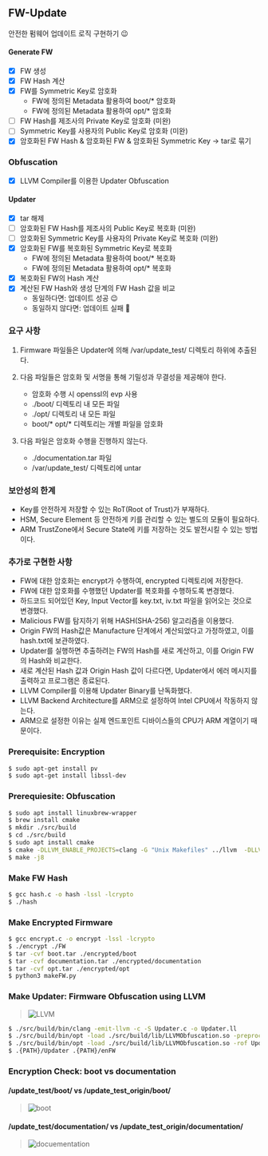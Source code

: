 ## FW-Update
안전한 펌웨어 업데이트 로직 구현하기 😉

#### Generate FW
- [x] FW 생성
- [x] FW Hash 계산
- [x] FW를 Symmetric Key로 암호화
  - FW에 정의된 Metadata 활용하여 boot/* 암호화
  - FW에 정의된 Metadata 활용하여 opt/* 암호화
- [ ] FW Hash를 제조사의 Private Key로 암호화 (미완)
- [ ] Symmetric Key를 사용자의 Public Key로 암호화 (미완)
- [x] 암호화된 FW Hash & 암호화된 FW & 암호화된 Symmetric Key → tar로 묶기

### Obfuscation
- [x] LLVM Compiler를 이용한 Updater Obfuscation

#### Updater
- [x] tar 해제
- [ ] 암호화된 FW Hash를 제조사의 Public Key로 복호화 (미완)
- [ ] 암호화된 Symmetric Key를 사용자의 Private Key로 복호화 (미완)
- [x] 암호화된 FW를 복호화된 Symmetric Key로 복호화
  - FW에 정의된 Metadata 활용하여 boot/* 복호화
  - FW에 정의된 Metadata 활용하여 opt/* 복호화
- [x] 복호화된 FW의 Hash 계산
- [x] 계산된 FW Hash와 생성 단계의 FW Hash 값을 비교
  - 동일하다면: 업데이트 성공 😉
  - 동일하지 않다면: 업데이트 실패 👿

### 요구 사항
1. Firmware 파일들은 Updater에 의해 /var/update_test/ 디렉토리 하위에 추출된다.

2. 다음 파일들은 암호화 및 서명을 통해 기밀성과 무결성을 제공해야 한다.
    - 암호화 수행 시 openssl의 evp 사용
    - ./boot/ 디렉토리 내 모든 파일
    - ./opt/ 디렉토리 내 모든 파일
    - boot/* opt/* 디렉토리는 개별 파일을 암호화

3. 다음 파일은 암호화 수행을 진행하지 않는다.
    - ./documentation.tar 파일
    - /var/update_test/ 디렉토리에 untar

### 보안성의 한계
- Key를 안전하게 저장할 수 있는 RoT(Root of Trust)가 부재하다.
- HSM, Secure Element 등 안전하게 키를 관리할 수 있는 별도의 모듈이 필요하다.
- ARM TrustZone에서 Secure State에 키를 저장하는 것도 발전시킬 수 있는 방법이다.

### 추가로 구현한 사항
- FW에 대한 암호화는 encrypt가 수행하여, encrypted 디렉토리에 저장한다.
- FW에 대한 암호화를 수행했던 Updater를 복호화를 수행하도록 변경했다.
- 하드코드 되어있던 Key, Input Vector를 key.txt, iv.txt 파일을 읽어오는 것으로 변경했다. 
- Malicious FW를 탐지하기 위해 HASH(SHA-256) 알고리즘을 이용했다.
- Origin FW의 Hash값은 Manufacture 단계에서 계산되었다고 가정하였고, 이를 hash.txt에 보관하였다.
- Updater를 실행하면 추출하려는 FW의 Hash를 새로 계산하고, 이를 Origin FW의 Hash와 비교한다.
- 새로 계산된 Hash 값과 Origin Hash 값이 다르다면, Updater에서 에러 메시지를 출력하고 프로그램은 종료된다.
- LLVM Compiler를 이용해 Updater Binary를 난독화했다.
- LLVM Backend Architecture를 ARM으로 설정하여 Intel CPU에서 작동하지 않는다.
- ARM으로 설정한 이유는 실제 엔드포인트 디바이스들의 CPU가 ARM 계열이기 때문이다.

### Prerequisite: Encryption
```sh
$ sudo apt-get install pv
$ sudo apt-get install libssl-dev
```

### Prerequiesite: Obfuscation
```sh
$ sudo apt install linuxbrew-wrapper
$ brew install cmake
$ mkdir ./src/build
$ cd ./src/build
$ sudo apt install cmake
$ cmake -DLLVM_ENABLE_PROJECTS=clang -G "Unix Makefiles" ../llvm  -DLLVM_ENABLE_PROJECTS="clang;clang-tools-extra" -DLLVM_USE_LINKER=gold -DCMAKE_BUILD_TYPE=Release
$ make -j8
```

### Make FW Hash
```sh
$ gcc hash.c -o hash -lssl -lcrypto
$ ./hash
```

### Make Encrypted Firmware
```sh
$ gcc encrypt.c -o encrypt -lssl -lcrypto
$ ./encrypt ./FW
$ tar -cvf boot.tar ./encrypted/boot
$ tar -cvf documentation.tar ./encrypted/documentation
$ tar -cvf opt.tar ./encrypted/opt
$ python3 makeFW.py
```

### Make Updater: Firmware Obfuscation using LLVM
> ![LLVM](https://user-images.githubusercontent.com/20378368/128179060-569c2c34-ee66-48f9-ad23-a98a80c9fa18.png)
```sh
$ ./src/build/bin/clang -emit-llvm -c -S Updater.c -o Updater.ll
$ ./src/build/bin/opt -load ./src/build/lib/LLVMObfuscation.so -preprocess Updater.ll -o Updater.ll
$ ./src/build/bin/opt -load ./src/build/lib/LLVMObfuscation.so -rof Updater.ll -o Updater.ll
$ .{PATH}/Updater .{PATH}/enFW
```

### Encryption Check: boot vs documentation
#### /update_test/boot/ vs /update_test_origin/boot/
> ![boot](https://user-images.githubusercontent.com/20378368/127704640-7f30ac6d-8cb5-4b10-814f-804c9eb6abcc.PNG)
#### /update_test/documentation/ vs /update_test_origin/documentation/
> ![docuementation](https://user-images.githubusercontent.com/20378368/127704648-919e22fa-1d02-4872-87e2-2ed84f631aa6.PNG)
